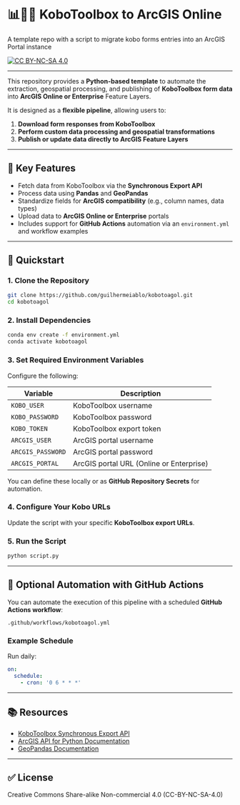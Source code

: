 # 📊🐍🌐 KoboToolbox to ArcGIS Online
A template repo with a script to migrate kobo forms entries into an ArcGIS Portal instance

[![CC BY-NC-SA 4.0][cc-by-nc-sa-shield]][cc-by-nc-sa]

[cc-by-nc-sa]: http://creativecommons.org/licenses/by-nc-sa/4.0/
[cc-by-nc-sa-shield]: https://img.shields.io/badge/License-CC%20BY--NC--SA%204.0-lightgrey.svg


---


This repository provides a **Python-based template** to automate the extraction, geospatial processing, and publishing of **KoboToolbox form data** into **ArcGIS Online or Enterprise** Feature Layers.

It is designed as a **flexible pipeline**, allowing users to:

1. **Download form responses from KoboToolbox**
2. **Perform custom data processing and geospatial transformations**
3. **Publish or update data directly to ArcGIS Feature Layers**

---

## 🔧 Key Features

* Fetch data from KoboToolbox via the **Synchronous Export API**
* Process data using **Pandas** and **GeoPandas**
* Standardize fields for **ArcGIS compatibility** (e.g., column names, data types)
* Upload data to **ArcGIS Online or Enterprise** portals
* Includes support for **GitHub Actions** automation via an `environment.yml` and workflow examples

---

## 🚀 Quickstart

### 1. Clone the Repository

```bash
git clone https://github.com/guilhermeiablo/kobotoagol.git
cd kobotoagol
```

### 2. Install Dependencies

```bash
conda env create -f environment.yml
conda activate kobotoagol
```

### 3. Set Required Environment Variables

Configure the following:

| Variable          | Description                              |
| ----------------- | ---------------------------------------- |
| `KOBO_USER`       | KoboToolbox username                     |
| `KOBO_PASSWORD`   | KoboToolbox password                     |
| `KOBO_TOKEN`      | KoboToolbox export token                 |
| `ARCGIS_USER`     | ArcGIS portal username                   |
| `ARCGIS_PASSWORD` | ArcGIS portal password                   |
| `ARCGIS_PORTAL`   | ArcGIS portal URL (Online or Enterprise) |

You can define these locally or as **GitHub Repository Secrets** for automation.

### 4. Configure Your Kobo URLs

Update the script with your specific **KoboToolbox export URLs**.

### 5. Run the Script

```bash
python script.py
```

---

## 🔄 Optional Automation with GitHub Actions

You can automate the execution of this pipeline with a scheduled **GitHub Actions workflow**:

```
.github/workflows/kobotoagol.yml
```

### Example Schedule

Run daily:

```yaml
on:
  schedule:
    - cron: '0 6 * * *'
```

---

## 📚 Resources

* [KoboToolbox Synchronous Export API](https://support.kobotoolbox.org/synchronous_exports.html)
* [ArcGIS API for Python Documentation](https://developers.arcgis.com/python/)
* [GeoPandas Documentation](https://geopandas.org/)

---

## ✅ License

Creative Commons Share-alike Non-commercial 4.0 (CC-BY-NC-SA-4.0)


